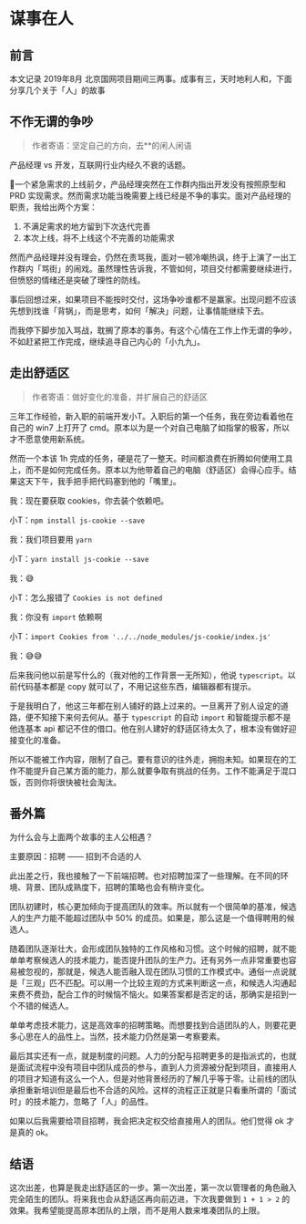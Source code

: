 # 谋事在人

## 前言
本文记录 2019年8月 北京国网项目期间三两事。成事有三，天时地利人和，下面分享几个关于「人」的故事

## 不作无谓的争吵
> 作者寄语：坚定自己的方向，去**的闲人闲语

产品经理 vs 开发，互联网行业内经久不衰的话题。

一个紧急需求的上线前夕，产品经理突然在工作群内指出开发没有按照原型和 PRD 实现需求。然而需求功能当晚需要上线已经是不争的事实。面对产品经理的职责，我给出两个方案：

1. 不满足需求的地方留到下次迭代完善
2. 本次上线，将不上线这个不完善的功能需求

然而产品经理并没有理会，仍然在责骂我，面对一顿冷嘲热讽，终于上演了一出工作群内「骂街」的闹戏。虽然理性告诉我，不管如何，项目交付都需要继续进行，但愤怒的情绪还是突破了理性的防线。

事后回想过来，如果项目不能按时交付，这场争吵谁都不是赢家。出现问题不应该先想到找谁「背锅」，而是思考，如何「解决」问题，让事情能继续下去。

而我停下脚步加入骂战，耽搁了原本的事务。有这个心情在工作上作无谓的争吵，不如赶紧把工作完成，继续追寻自己内心的「小九九」。

## 走出舒适区
> 作者寄语：做好变化的准备，并扩展自己的舒适区

三年工作经验，新入职的前端开发小T。入职后的第一个任务，我在旁边看着他在自己的 win7 上打开了 cmd。原本以为是一个对自己电脑了如指掌的极客，所以才不愿意使用新系统。

然而一个本该 1h 完成的任务，硬是花了一整天。时间都浪费在折腾如何使用工具上，而不是如何完成任务。原本以为他带着自己的电脑（舒适区）会得心应手。结果这天下午，我手把手把代码塞到他的「嘴里」。

我：现在要获取 cookies，你去装个依赖吧。

小T：`npm install js-cookie --save`

我：我们项目要用 `yarn`

小T：`yarn install js-cookie --save`

我：😅

小T：怎么报错了 `Cookies is not defined`

我：你没有 `import` 依赖啊

小T：`import Cookies from '../../node_modules/js-cookie/index.js'`

我：😅😅

后来我问他以前是写什么的（我对他的工作背景一无所知），他说 `typescript`。以前代码基本都是 copy 就可以了，不用记这些东西，编辑器都有提示。

于是我明白了，他这三年都在别人铺好的路上过来的。一旦离开了别人设定的道路，便不知接下来何去何从。基于 `typescript` 的自动 `import` 和智能提示都不是他连基本 api 都记不住的借口。他在别人建好的舒适区待太久了，根本没有做好迎接变化的准备。

所以不能被工作内容，限制了自己。要有意识的往外走，拥抱未知。如果现在的工作不能提升自己某方面的能力，那么就要争取有挑战的任务。工作不能满足于混口饭，否则你将很快被社会淘汰。

## 番外篇
为什么会与上面两个故事的主人公相遇？

主要原因：招聘 —— 招到不合适的人

此出差之行，我也接触了一下前端招聘。也对招聘加深了一些理解。在不同的环境、背景、团队成熟度下，招聘的策略也会有稍许变化。

团队初建时，核心更加倾向于提高团队的效率。所以就有一个很简单的基准，候选人的生产力能不能超过团队中 50% 的成员。如果是，那么这是一个值得聘用的候选人。

随着团队逐渐壮大，会形成团队独特的工作风格和习惯。这个时候的招聘，就不能单单考察候选人的技术能力，能否提升团队的生产力。还有另外一点非常重要也容易被忽视的，那就是，候选人能否融入现在团队习惯的工作模式中。通俗一点说就是「三观」匹不匹配。可以用一个比较主观的方式来判断这一点，和候选人沟通起来费不费劲，配合工作的时候恼不恼火。如果答案都是否定的话，那确实是招到一个不错的候选人。

单单考虑技术能力，这是高效率的招聘策略。而想要找到合适团队的人，则要花更多心思在人的品性上。当然，技术能力仍然是第一考察要素。

最后其实还有一点，就是制度的问题。人力的分配与招聘更多的是指派式的，也就是面试流程中没有项目中团队成员的参与，直到人力资源被分配到项目，直接用人的项目才知道有这么一个人，但是对他背景经历的了解几乎等于零。让前线的团队承担重新培训但是最后也不合适的风险。这样的流程正正就是只看重所谓的「面试时」的技术能力，忽略了「人」的品性。

如果以后我需要给项目招聘，我会把决定权交给直接用人的团队。他们觉得 ok 才是真的 ok。

## 结语
这次出差，也算是我走出舒适区的一步。第一次出差，第一次以管理者的角色融入完全陌生的团队。将来我也会从舒适区再向前迈进，下次我要做到 `1 + 1 > 2` 的效果。我希望能提高原本团队的上限，而不是用人数来堆凑团队的上限。 
